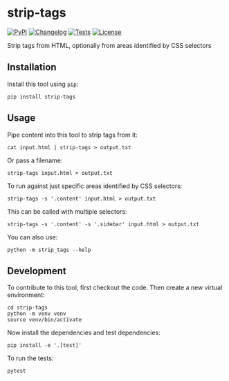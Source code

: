 # strip-tags

[![PyPI](https://img.shields.io/pypi/v/strip-tags.svg)](https://pypi.org/project/strip-tags/)
[![Changelog](https://img.shields.io/github/v/release/simonw/strip-tags?include_prereleases&label=changelog)](https://github.com/simonw/strip-tags/releases)
[![Tests](https://github.com/simonw/strip-tags/workflows/Test/badge.svg)](https://github.com/simonw/strip-tags/actions?query=workflow%3ATest)
[![License](https://img.shields.io/badge/license-Apache%202.0-blue.svg)](https://github.com/simonw/strip-tags/blob/master/LICENSE)

Strip tags from HTML, optionally from areas identified by CSS selectors

## Installation

Install this tool using `pip`:

    pip install strip-tags

## Usage

Pipe content into this tool to strip tags from it:

    cat input.html | strip-tags > output.txt

Or pass a filename:

    strip-tags input.html > output.txt

To run against just specific areas identified by CSS selectors:

    strip-tags -s '.content' input.html > output.txt

This can be called with multiple selectors:

    strip-tags -s '.content' -s '.sidebar' input.html > output.txt

You can also use:

    python -m strip_tags --help

## Development

To contribute to this tool, first checkout the code. Then create a new virtual environment:

    cd strip-tags
    python -m venv venv
    source venv/bin/activate

Now install the dependencies and test dependencies:

    pip install -e '.[test]'

To run the tests:

    pytest
